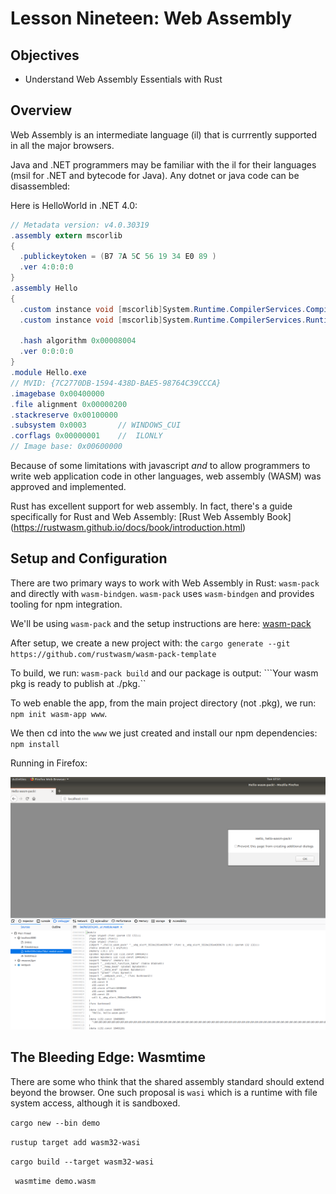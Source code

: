# Lesson Nineteen: Web Assembly 

## Objectives 
- Understand Web Assembly Essentials with Rust 

## Overview 

Web Assembly is an intermediate language (il) that is currrently supported in all the major browsers. 

Java and .NET programmers may be familiar with the il for their languages (msil for .NET and bytecode for Java).  Any dotnet or java code can be disassembled:

Here is HelloWorld in .NET 4.0:

```c#
// Metadata version: v4.0.30319  
.assembly extern mscorlib  
{  
  .publickeytoken = (B7 7A 5C 56 19 34 E0 89 )                         // .z\V.4..  
  .ver 4:0:0:0  
}  
.assembly Hello  
{  
  .custom instance void [mscorlib]System.Runtime.CompilerServices.CompilationRelaxationsAttribute::.ctor(int32) = ( 01 00 08 00 00 00 00 00 )   
  .custom instance void [mscorlib]System.Runtime.CompilerServices.RuntimeCompatibilityAttribute::.ctor() = ( 01 00 01 00 54 02 16 57 72 61 70 4E 6F 6E 45 78   // ....T..WrapNonEx  
                                                                                                             63 65 70 74 69 6F 6E 54 68 72 6F 77 73 01 )       // ceptionThrows.  
  .hash algorithm 0x00008004  
  .ver 0:0:0:0  
}  
.module Hello.exe  
// MVID: {7C2770DB-1594-438D-BAE5-98764C39CCCA}  
.imagebase 0x00400000  
.file alignment 0x00000200  
.stackreserve 0x00100000  
.subsystem 0x0003       // WINDOWS_CUI  
.corflags 0x00000001    //  ILONLY  
// Image base: 0x00600000  
```

Because of some limitations with javascript *and* to allow programmers to write web application code in other languages, web assembly (WASM) was approved and implemented. 


Rust has excellent support for web assembly.  In fact, there's a guide specifically for Rust and Web Assembly:
[Rust Web Assembly Book] (https://rustwasm.github.io/docs/book/introduction.html)


## Setup and Configuration

There are two primary ways to work with Web Assembly in Rust: `wasm-pack` and directly with `wasm-bindgen`. `wasm-pack` uses `wasm-bindgen` and provides tooling for npm integration.

We'll be using `wasm-pack` and the setup instructions are here: [wasm-pack](https://rustwasm.github.io/docs/book/game-of-life/setup.html#the-rust-toolchain) 

After setup, we create a new project with: the `cargo generate --git https://github.com/rustwasm/wasm-pack-template`

To build, we run: `wasm-pack build` and our package is output:  ```Your wasm pkg is ready to publish at ./pkg.``

To web enable the app, from the main project directory (not .pkg), we run: `npm init wasm-app www`.

We then cd into the `www` we just created and install our npm dependencies: `npm install`

Running in Firefox:

![wasm running in firefox](artifacts/wasm_inff.png)


## The Bleeding Edge: Wasmtime 

There are some who think that the shared assembly standard should extend beyond the browser.  One such proposal is `wasi` which is a runtime with file system access, although it is sandboxed.

`cargo new --bin demo` 

`rustup target add wasm32-wasi`

`cargo build --target wasm32-wasi`

` wasmtime demo.wasm`







